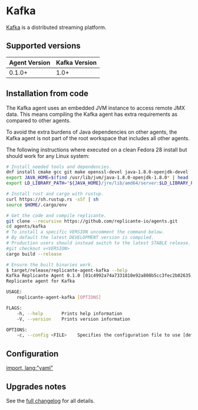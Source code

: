 # Kafka
[Kafka](https://kafka.apache.org/) is a distributed streaming platform.


## Supported versions
| Agent Version | Kafka Version |
| ------------- | ------------- |
| 0.1.0+        | 1.0+          |


## Installation from code
The Kafka agent uses an embedded JVM instance to access remote JMX data.
This means compiling the Kafka agent has extra requirements as compared to other agents.

To avoid the extra burdens of Java dependencies on other agents, the Kafka agent is not part
of the root workspace that includes all other agents.

The following instructions where executed on a clean Fedora 28 install
but should work for any Linux system:
```bash
# Install needed tools and dependencies.
dnf install cmake gcc git make openssl-devel java-1.8.0-openjdk-devel
export JAVA_HOME=$(find /usr/lib/jvm/java-1.8.0-openjdk-1.8.0* | head -n1)
export LD_LIBRARY_PATH="${JAVA_HOME}/jre/lib/amd64/server:$LD_LIBRARY_PATH"

# Install rust and cargo with rustup.
curl https://sh.rustup.rs -sSf | sh
source $HOME/.cargo/env

# Get the code and compile replicante.
git clone --recursive https://github.com/replicante-io/agents.git
cd agents/kafka
# To install a specific VERSION uncomment the command below.
# By default the latest DEVELOPMENT version is compiled.
# Production users should instead switch to the latest STABLE release.
#git checkout v<VERSION>
cargo build --release

# Ensure the built binaries work.
$ target/release/replicante-agent-kafka --help
Kafka Replicante Agent 0.1.0 [01c4992a74a7331810e92a808b5cc3fec2b02635; not tainted]
Replicante agent for Kafka

USAGE:
    replicante-agent-kafka [OPTIONS]

FLAGS:
    -h, --help       Prints help information
    -V, --version    Prints version information

OPTIONS:
    -c, --config <FILE>    Specifies the configuration file to use [default: agent-kafka.yaml]
```

## Configuration
[import, lang:"yaml"](../kafka/agent-kafka.example.yaml)


## Upgrades notes
See the [full changelog](https://github.com/replicante-io/agents/blob/master/kafka/CHANGELOG.md)
for all details.
